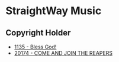 # StraightWay Music

## Copyright Holder

- [1135 - Bless God!](/hymns/1135.md)
- [20174 - COME AND JOIN THE REAPERS](/hymns/20174.md)


